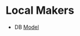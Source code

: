 # Local Makers
* DB [Model]([https://www.markdownguide.org](https://lucid.app/lucidchart/f4a59bd2-b63e-4fbc-8228-56761f02a387/edit?view_items=louv_dUn~c1M&invitationId=inv_e460fbe2-cc23-4c1a-91cf-035373bf065b))
